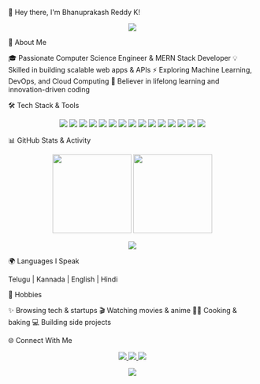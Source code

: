 👋 Hey there, I'm Bhanuprakash Reddy K!
<p align="center"> <img src="https://readme-typing-svg.herokuapp.com?size=25&duration=4000&color=F77F00&center=true&vCenter=true&width=600&lines=Full+Stack+Developer+💻;MERN+Stack+Engineer+🚀;Open+Source+Contributor+🌍;Tech+Explorer+🔥" /> </p>
🚀 About Me

🎓 Passionate Computer Science Engineer & MERN Stack Developer
💡 Skilled in building scalable web apps & APIs
⚡ Exploring Machine Learning, DevOps, and Cloud Computing
🎯 Believer in lifelong learning and innovation-driven coding

🛠️ Tech Stack & Tools
<p align="center"> <!-- Programming --> <img src="https://img.shields.io/badge/C++-00599C?style=for-the-badge&logo=cplusplus&logoColor=white"/> <img src="https://img.shields.io/badge/Python-3776AB?style=for-the-badge&logo=python&logoColor=white"/> <img src="https://img.shields.io/badge/Kotlin-7F52FF?style=for-the-badge&logo=kotlin&logoColor=white"/> <!-- Web --> <img src="https://img.shields.io/badge/HTML5-E34F26?style=for-the-badge&logo=html5&logoColor=white"/> <img src="https://img.shields.io/badge/CSS3-1572B6?style=for-the-badge&logo=css3&logoColor=white"/> <img src="https://img.shields.io/badge/JavaScript-323330?style=for-the-badge&logo=javascript&logoColor=F7DF1E"/> <img src="https://img.shields.io/badge/SASS-CC6699?style=for-the-badge&logo=sass&logoColor=white"/> <!-- MERN --> <img src="https://img.shields.io/badge/MongoDB-4EA94B?style=for-the-badge&logo=mongodb&logoColor=white"/> <img src="https://img.shields.io/badge/Express.js-000000?style=for-the-badge&logo=express&logoColor=white"/> <img src="https://img.shields.io/badge/React-61DAFB?style=for-the-badge&logo=react&logoColor=000"/> <img src="https://img.shields.io/badge/Node.js-43853D?style=for-the-badge&logo=node.js&logoColor=white"/> <!-- Tools --> <img src="https://img.shields.io/badge/Git-F05032?style=for-the-badge&logo=git&logoColor=white"/> <img src="https://img.shields.io/badge/GitHub-181717?style=for-the-badge&logo=github&logoColor=white"/> <img src="https://img.shields.io/badge/VSCode-0078D4?style=for-the-badge&logo=visualstudiocode&logoColor=white"/> <img src="https://img.shields.io/badge/Bootstrap-563D7C?style=for-the-badge&logo=bootstrap&logoColor=white"/> </p>
📊 GitHub Stats & Activity
<p align="center"> <img src="https://github-readme-stats.vercel.app/api?username=bhanreddy&show_icons=true&theme=tokyonight&hide_border=true" height="160"/> <img src="https://github-readme-streak-stats.herokuapp.com/?user=bhanreddy&theme=tokyonight&hide_border=true" height="160"/> </p> <p align="center"> <img src="https://github-readme-stats.vercel.app/api/top-langs/?username=bhanreddy&layout=compact&theme=tokyonight&hide_border=true"/> </p>
🌍 Languages I Speak

Telugu | Kannada | English | Hindi

🎯 Hobbies

✨ Browsing tech & startups
🎬 Watching movies & anime
👨‍🍳 Cooking & baking
💻 Building side projects

🌐 Connect With Me
<p align="center"> <a href="https://github.com/bhanreddy"> <img src="https://img.shields.io/badge/GitHub-bhanreddy-181717?style=for-the-badge&logo=github"/> </a> <a href="https://www.linkedin.com/in/YOUR-LINKEDIN"> <img src="https://img.shields.io/badge/LinkedIn-Connect-blue?style=for-the-badge&logo=linkedin"/> </a> <a href="mailto:YOURMAIL@example.com"> <img src="https://img.shields.io/badge/Email-Say%20Hi!-red?style=for-the-badge&logo=gmail"/> </a> </p>
<p align="center"> <img src="https://raw.githubusercontent.com/halfrost/halfrost/master/icons/header_.png"/> </p>

